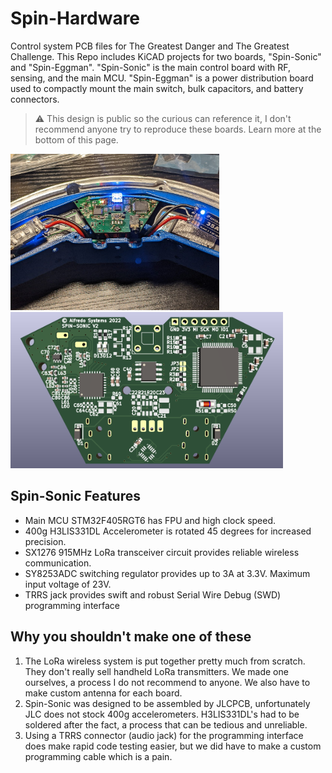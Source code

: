 # Spin-Hardware
Control system PCB files for The Greatest Danger and The Greatest Challenge. This Repo includes KiCAD projects for two boards, "Spin-Sonic" and "Spin-Eggman". "Spin-Sonic" is the main control board with RF, sensing, and the main MCU. "Spin-Eggman" is a power distribution board used to compactly mount the main switch, bulk capacitors, and battery connectors.

> ⚠️ This design is public so the curious can reference it, I don't recommend anyone try to reproduce these boards. Learn more at the bottom of this page.

<p align="">
<img src="images/TGD-Electronics.jpg"  height="250px"><img src="images/Spin-Sonic-PCB.png"  height="250px">
</p>

## Spin-Sonic Features
* Main MCU STM32F405RGT6 has FPU and high clock speed.
* 400g H3LIS331DL Accelerometer is rotated 45 degrees for increased precision.
* SX1276 915MHz LoRa transceiver circuit provides reliable wireless communication.
* SY8253ADC switching regulator provides up to 3A at 3.3V. Maximum input voltage of 23V. 
* TRRS jack provides swift and robust Serial Wire Debug (SWD) programming interface

## Why you shouldn't make one of these
1. The LoRa wireless system is put together pretty much from scratch. They don't really sell handheld LoRa transmitters. We made one ourselves, a process I do not recommend to anyone. We also have to make custom antenna for each board.
2. Spin-Sonic was designed to be assembled by JLCPCB, unfortunately JLC does not stock 400g accelerometers. H3LIS331DL's had to be soldered after the fact, a process that can be tedious and unreliable.
3. Using a TRRS connector (audio jack) for the programming interface does make rapid code testing easier, but we did have to make a custom programming cable which is a pain.
